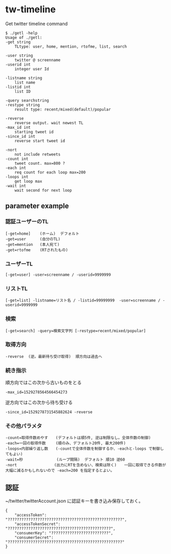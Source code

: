 # tw-timeline
Get twitter timeline command

~~~
$ ./getl -help
Usage of ./getl:
-get string
	TLtype: user, home, mention, rtofme, list, search

-user string
	twitter @ screenname
-userid int
	integer user Id

-listname string
	list name
-listid int
	list ID

-query searchstring
-restype string
	result type: recent/mixed(default)/popular

-reverse
	reverse output. wait newest TL
-max_id int
	starting tweet id
-since_id int
	reverse start tweet id

-nort
	not include retweets
-count int
	tweet count. max=800 ?
-each int
	req count for each loop max=200
-loops int
	get loop max
-wait int
	wait second for next loop
~~~


## parameter example
### 認証ユーザーのTL
    [-get=home]    (ホーム)  デフォルト
    -get=user      (自分のTL)
    -get=mention   (本人宛て)
    -get=rtofme    (RTされたもの)

### ユーザーTL
    [-get=user] -user=screenname / -userid=9999999
### リストTL
    [-get=list] -listname=リスト名 / -listid=99999999  -user=screenname / -userid=9999999
### 検索
	[-get=search] -query=検索文字列 [-restype=recent/mixed/popular]

### 取得方向
    -reverse  (逆。最新待ち受け取得)  順方向は過去へ

### 続き指示
順方向ではこの次から古いものをとる

    -max_id=1529278564566454273

逆方向ではこの次から待ち受ける

    -since_id=1529278731545882624 -reverse

### その他パラメタ
    -count=取得件数めやす　　(デフォルトは順5件, 逆は制限なし。全体件数の制御)
    -each=一回の取得件数　 　(順のみ、デフォルト20件, 最大200件)
    -loops=内部繰り返し数　　(-countで全体件数を制御するか、-eachと-loops で制御してもよい)
    -wait=秒             　(ループ間隔)  デフォルト 順10 逆60
    -nort   　　　　　　　　(出力にRTを含めない、検索は除く)　　一回に取得できる件数が大幅に減るかもしれないので -each=200 を指定するとよい。

## 認証
~/twitter/twitterAccount.json に認証キーを書き込み保存しておく。

~~~	
{
    "accessToken": "??????????????????????????????????????????????????",
    "accessTokenSecret": "?????????????????????????????????????????????",
    "consumerKey": "?????????????????????????",
    "consumerSecret": "??????????????????????????????????????????????????"
}
~~~	
